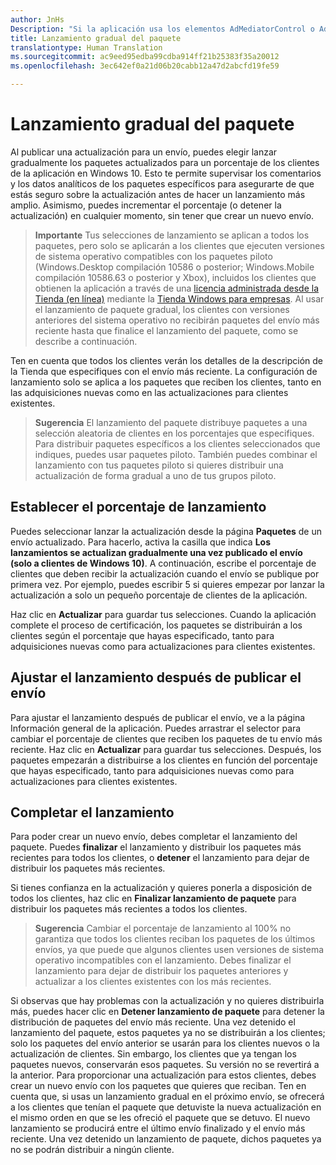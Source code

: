 ```yaml
---
author: JnHs
Description: "Si la aplicación usa los elementos AdMediatorControl o AdControl para mostrar anuncios de banner, puedes aumentar la velocidad de relleno de los anuncios y tus ingresos mostrando anuncios de filiales de Microsoft en la aplicación."
title: Lanzamiento gradual del paquete
translationtype: Human Translation
ms.sourcegitcommit: ac9eed95edba99cdba914ff21b25383f35a20012
ms.openlocfilehash: 3ec642ef0a21d06b20cabb12a47d2abcfd19fe59

---
```


# Lanzamiento gradual del paquete

Al publicar una actualización para un envío, puedes elegir lanzar gradualmente los paquetes actualizados para un porcentaje de los clientes de la aplicación en Windows 10. Esto te permite supervisar los comentarios y los datos analíticos de los paquetes específicos para asegurarte de que estás seguro sobre la actualización antes de hacer un lanzamiento más amplio. Asimismo, puedes incrementar el porcentaje (o detener la actualización) en cualquier momento, sin tener que crear un nuevo envío. 

> **Importante** Tus selecciones de lanzamiento se aplican a todos los paquetes, pero solo se aplicarán a los clientes que ejecuten versiones de sistema operativo compatibles con los paquetes piloto (Windows.Desktop compilación 10586 o posterior; Windows.Mobile compilación 10586.63 o posterior y Xbox), incluidos los clientes que obtienen la aplicación a través de una [licencia administrada desde la Tienda (en línea)](organizational-licensing.md) mediante la [Tienda Windows para empresas](https://www.microsoft.com/business-store). Al usar el lanzamiento de paquete gradual, los clientes con versiones anteriores del sistema operativo no recibirán paquetes del envío más reciente hasta que finalice el lanzamiento del paquete, como se describe a continuación.

Ten en cuenta que todos los clientes verán los detalles de la descripción de la Tienda que especifiques con el envío más reciente. La configuración de lanzamiento solo se aplica a los paquetes que reciben los clientes, tanto en las adquisiciones nuevas como en las actualizaciones para clientes existentes.

> **Sugerencia** El lanzamiento del paquete distribuye paquetes a una selección aleatoria de clientes en los porcentajes que especifiques. Para distribuir paquetes específicos a los clientes seleccionados que indiques, puedes usar paquetes piloto.  También puedes combinar el lanzamiento con tus paquetes piloto si quieres distribuir una actualización de forma gradual a uno de tus grupos piloto.

## Establecer el porcentaje de lanzamiento

Puedes seleccionar lanzar la actualización desde la página **Paquetes** de un envío actualizado. Para hacerlo, activa la casilla que indica **Los lanzamientos se actualizan gradualmente una vez publicado el envío (solo a clientes de Windows 10)**. A continuación, escribe el porcentaje de clientes que deben recibir la actualización cuando el envío se publique por primera vez. Por ejemplo, puedes escribir 5 si quieres empezar por lanzar la actualización a solo un pequeño porcentaje de clientes de la aplicación.

Haz clic en **Actualizar** para guardar tus selecciones. Cuando la aplicación complete el proceso de certificación, los paquetes se distribuirán a los clientes según el porcentaje que hayas especificado, tanto para adquisiciones nuevas como para actualizaciones para clientes existentes.

## Ajustar el lanzamiento después de publicar el envío

Para ajustar el lanzamiento después de publicar el envío, ve a la página Información general de la aplicación. Puedes arrastrar el selector para cambiar el porcentaje de clientes que reciben los paquetes de tu envío más reciente. Haz clic en **Actualizar** para guardar tus selecciones. Después, los paquetes empezarán a distribuirse a los clientes en función del porcentaje que hayas especificado, tanto para adquisiciones nuevas como para actualizaciones para clientes existentes.

## Completar el lanzamiento

Para poder crear un nuevo envío, debes completar el lanzamiento del paquete. Puedes **finalizar** el lanzamiento y distribuir los paquetes más recientes para todos los clientes, o **detener** el lanzamiento para dejar de distribuir los paquetes más recientes.

Si tienes confianza en la actualización y quieres ponerla a disposición de todos los clientes, haz clic en **Finalizar lanzamiento de paquete** para distribuir los paquetes más recientes a todos los clientes.

> **Sugerencia** Cambiar el porcentaje de lanzamiento al 100% no garantiza que todos los clientes reciban los paquetes de los últimos envíos, ya que puede que algunos clientes usen versiones de sistema operativo incompatibles con el lanzamiento. Debes finalizar el lanzamiento para dejar de distribuir los paquetes anteriores y actualizar a los clientes existentes con los más recientes.

Si observas que hay problemas con la actualización y no quieres distribuirla más, puedes hacer clic en **Detener lanzamiento de paquete** para detener la distribución de paquetes del envío más reciente. Una vez detenido el lanzamiento del paquete, estos paquetes ya no se distribuirán a los clientes; solo los paquetes del envío anterior se usarán para los clientes nuevos o la actualización de clientes. Sin embargo, los clientes que ya tengan los paquetes nuevos, conservarán esos paquetes. Su versión no se revertirá a la anterior. Para proporcionar una actualización para estos clientes, debes crear un nuevo envío con los paquetes que quieres que reciban. Ten en cuenta que, si usas un lanzamiento gradual en el próximo envío, se ofrecerá a los clientes que tenían el paquete que detuviste la nueva actualización en el mismo orden en que se les ofreció el paquete que se detuvo. El nuevo lanzamiento se producirá entre el último envío finalizado y el envío más reciente. Una vez detenido un lanzamiento de paquete, dichos paquetes ya no se podrán distribuir a ningún cliente.



<!--HONumber=Aug16_HO5-->


